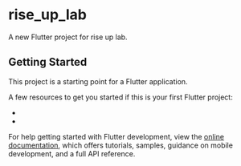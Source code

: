 # rise_up_lab

A new Flutter project for rise up lab.

## Getting Started

This project is a starting point for a Flutter application.

A few resources to get you started if this is your first Flutter project:

- 
- 

For help getting started with Flutter development, view the
[online documentation](https://docs.flutter.dev/), which offers tutorials,
samples, guidance on mobile development, and a full API reference.
